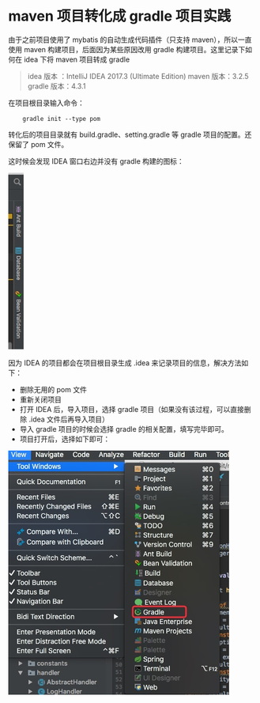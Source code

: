 # maven 项目转化成 gradle 项目实践
由于之前项目使用了 mybatis 的自动生成代码插件（只支持 maven），所以一直使用 maven 构建项目，后面因为某些原因改用 gradle 构建项目。这里记录下如何在 idea 下将 maven 项目转成 gradle

> idea 版本 ：IntelliJ IDEA 2017.3 (Ultimate Edition)
> maven 版本：3.2.5
> gradle 版本：4.3.1

在项目根目录输入命令：
```
    gradle init --type pom
```
转化后的项目目录就有 build.gradle、setting.gradle 等 gradle 项目的配置。还保留了 pom 文件。

这时候会发现 IDEA 窗口右边并没有 gradle 构建的图标：

![](media/15202159929489/15203916782450.jpg)

因为 IDEA 的项目都会在项目根目录生成 .idea 来记录项目的信息，解决方法如下：

- 删除无用的 pom 文件
- 重新关闭项目
- 打开 IDEA 后，导入项目，选择 gradle 项目（如果没有该过程，可以直接删除 .idea 文件后再导入项目）
- 导入  gradle 项目的时候会选择 gradle 的相关配置，填写完毕即可。
- 项目打开后，选择如下即可：

 ![](media/15202159929489/15203918859719.jpg)





